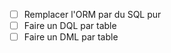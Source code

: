-   [ ] Remplacer l'ORM par du SQL pur
-   [ ] Faire un DQL par table
-   [ ] Faire un DML par table

